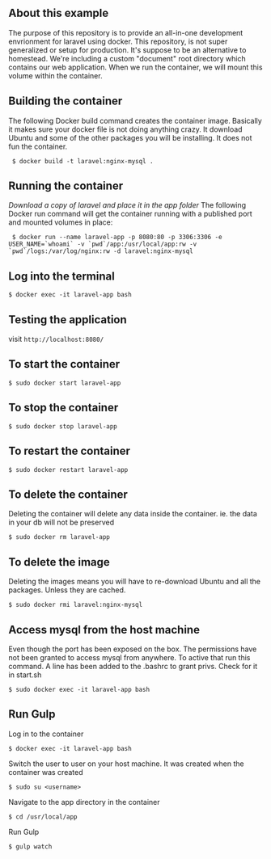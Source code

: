 About this example
------------------
The purpose of this repository is to provide an all-in-one development envrionment for laravel using docker. This repository, 
is not super generalized or setup for production. It's suppose to be an alternative to homestead. We're including a custom "document" root directory which contains our web application. When we run the container, we will mount this volume within the container.

Building the container
----------------------
The following Docker build command creates the container image. Basically it makes sure your docker file is not doing anything crazy. It download Ubuntu and some of the other packages you will be installing. It does not fun the container.
```
 $ docker build -t laravel:nginx-mysql .
```

Running the container
---------------------
*Download a copy of laravel and place it in the app folder*
The following Docker run command will get the container running with a published port and mounted
volumes in place:
```
 $ docker run --name laravel-app -p 8080:80 -p 3306:3306 -e USER_NAME=`whoami` -v `pwd`/app:/usr/local/app:rw -v `pwd`/logs:/var/log/nginx:rw -d laravel:nginx-mysql
```

Log into the terminal
----------------

```
$ docker exec -it laravel-app bash
```


Testing the application
-------------
visit `http://localhost:8080/`


To start the container
----------------

```
$ sudo docker start laravel-app
```

To stop the container
----------------

```
$ sudo docker stop laravel-app
```

To restart the container
----------------

```
$ sudo docker restart laravel-app
```

To delete the container
----------------
Deleting the container will delete any data inside the container. ie. the data in your db will not be preserved
```
$ sudo docker rm laravel-app
```

To delete the image
----------------
Deleting the images means you will have to re-download Ubuntu and all the packages. Unless they are cached.
```
$ sudo docker rmi laravel:nginx-mysql
```


Access mysql from the host machine
----------------
Even though the port has been exposed on the box. The permissions have not been granted to access mysql from anywhere. 
To active that run this command. A line has been added to the .bashrc to grant privs. Check for it in start.sh
```
$ sudo docker exec -it laravel-app bash
```

Run Gulp
---------------
Log in to the container

`$ docker exec -it laravel-app bash`

Switch the user to user on your host machine. It was created when the container was created

`$ sudo su <username>`

Navigate to the app directory in the container

`$ cd /usr/local/app`

Run Gulp

`$ gulp watch`
